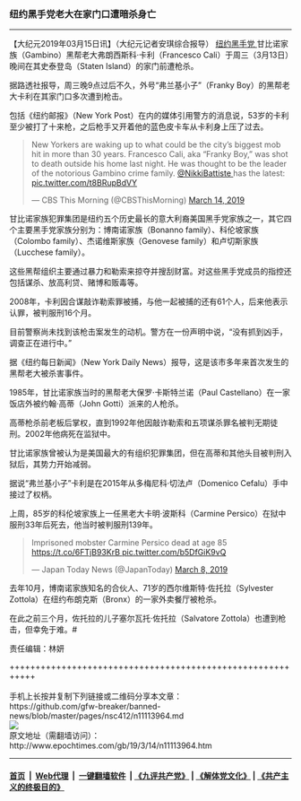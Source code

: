 ### 纽约黑手党老大在家门口遭暗杀身亡
------------------------

<p>
 【大纪元2019年03月15日讯】（大纪元记者安琪综合报导）
 <a href="http://www.epochtimes.com/gb/tag/%E7%BA%BD%E7%BA%A6%E9%BB%91%E6%89%8B%E5%85%9A.html">
  纽约黑手党
 </a>
 甘比诺家族（Gambino）黑帮老大弗朗西斯科·卡利（Francesco Cali）于周三（3月13日）晚间在其史泰登岛（Staten Island）的家门前遭枪杀。
</p>
<p>
 据路透社报导，周三晚9点过后不久，外号“弗兰基小子”（Franky Boy）的黑帮老大卡利在其家门口多次遭到枪击。
</p>
<p>
 包括《纽约邮报》（New York Post）在内的媒体引用警方的消息说，53岁的卡利至少被打了十来枪，之后枪手又开着他的蓝色皮卡车从卡利身上压了过去。
</p>
<p>
</p>
<blockquote class="twitter-tweet" data-lang="en">
 <p dir="ltr" lang="en">
  New Yorkers are waking up to what could be the city’s biggest mob hit in more than 30 years. Francesco Cali, aka “Franky Boy,” was shot to death outside his home last night. He was thought to be the leader of the notorious Gambino crime family.
  <a href="https://twitter.com/NikkiBattiste?ref_src=twsrc%5Etfw">
   @NikkiBattiste
  </a>
  has the latest:
  <a href="https://t.co/t8BRupBdVY">
   pic.twitter.com/t8BRupBdVY
  </a>
 </p>
 <p>
  — CBS This Morning (@CBSThisMorning)
  <a href="https://twitter.com/CBSThisMorning/status/1106155317593890816?ref_src=twsrc%5Etfw">
   March 14, 2019
  </a>
 </p>
</blockquote>
<p>
 <p>
  甘比诺家族犯罪集团是纽约五个历史最长的意大利裔美国黑手党家族之一，其它四个主要黑手党家族分别为：博南诺家族（Bonanno family）、科伦坡家族（Colombo family）、杰诺维斯家族（Genovese family）和卢切斯家族（Lucchese family）。
 </p>
 <p>
  这些黑帮组织主要通过暴力和勒索来掠夺并搜刮财富。对这些黑手党成员的指控还包括谋杀、放高利贷、赌博和贩毒等。
 </p>
 <p>
  2008年，卡利因合谋敲诈勒索罪被捕，与他一起被捕的还有61个人，后来他表示认罪，被判服刑16个月。
 </p>
 <p>
  目前警察尚未找到该枪击案发生的动机。警方在一份声明中说，“没有抓到凶手，调查正在进行中。”
 </p>
 <p>
  据《纽约每日新闻》（New York Daily News）报导，这是该市多年来首次发生的黑帮老大被杀害事件。
 </p>
 <p>
  1985年，甘比诺家族当时的黑帮老大保罗·卡斯特兰诺（Paul Castellano）在一家饭店外被约翰·高蒂（John Gotti）派来的人枪杀。
 </p>
 <p>
  高蒂枪杀前老板后掌权，直到1992年他因敲诈勒索和五项谋杀罪名被判无期徒刑。2002年他病死在监狱中。
 </p>
 <p>
  甘比诺家族曾被认为是美国最大的有组织犯罪集团，但在高蒂和其他头目被判刑入狱后，其势力开始减弱。
 </p>
 <p>
  据说“弗兰基小子”卡利是在2015年从多梅尼科·切法卢（Domenico Cefalu）手中接过了权柄。
 </p>
 <p>
  上周，85岁的科伦坡家族上一任黑老大卡明·波斯科（Carmine Persico）在狱中服刑33年后死去，他当时被判服刑139年。
 </p>
</p>
<p>
</p>
<blockquote class="twitter-tweet" data-lang="en">
 <p dir="ltr" lang="en">
  Imprisoned mobster Carmine Persico dead at age 85
  <a href="https://t.co/6FTjB93KrB">
   https://t.co/6FTjB93KrB
  </a>
  <a href="https://t.co/b5DfGiK9vQ">
   pic.twitter.com/b5DfGiK9vQ
  </a>
 </p>
 <p>
  — Japan Today News (@JapanToday)
  <a href="https://twitter.com/JapanToday/status/1104145787829669888?ref_src=twsrc%5Etfw">
   March 8, 2019
  </a>
 </p>
</blockquote>
<p>
 <p>
  去年10月，博南诺家族知名的合伙人、71岁的西尔维斯特·佐托拉（Sylvester Zottola）在纽约布朗克斯（Bronx）的一家外卖餐厅被枪杀。
 </p>
 <p>
  在此之前三个月，佐托拉的儿子塞尔瓦托·佐托拉（Salvatore Zottola）也遭到枪击，但幸免于难。#
 </p>
 <p>
  责任编辑：林妍
 </p>
</p>
+++++++++++++++++++++++++++++++++++++++++++++++++++++++++++<br/><br/>
手机上长按并复制下列链接或二维码分享本文章：<br/>
https://github.com/gfw-breaker/banned-news/blob/master/pages/nsc412/n11113964.md <br/>
<a href='https://github.com/gfw-breaker/banned-news/blob/master/pages/nsc412/n11113964.md'><img src='https://github.com/gfw-breaker/banned-news/blob/master/pages/nsc412/n11113964.md.png'/></a> <br/>
原文地址（需翻墙访问）：http://www.epochtimes.com/gb/19/3/14/n11113964.htm


------------------------
#### [首页](https://github.com/gfw-breaker/banned-news/blob/master/README.md) &nbsp;|&nbsp; [Web代理](https://github.com/labour-camp/helloworld) &nbsp;|&nbsp; [一键翻墙软件](https://github.com/gfw-breaker/nogfw/blob/master/README.md) &nbsp;| [《九评共产党》](https://github.com/gfw-breaker/9ping.md/blob/master/README.md#九评之一评共产党是什么) | [《解体党文化》](https://github.com/gfw-breaker/jtdwh.md/blob/master/README.md) | [《共产主义的终极目的》](https://github.com/gfw-breaker/gczydzjmd.md/blob/master/README.md)

